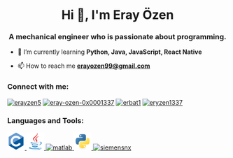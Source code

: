 <h1 align="center">Hi 👋, I'm Eray Özen</h1>
<h3 align="center">A mechanical engineer who is passionate about programming.</h3>

- 🌱 I’m currently learning **Python, Java, JavaScript, React Native**

- 📫 How to reach me **erayozen99@gmail.com**



<h3 align="left">Connect with me:</h3>
<p align="left">
<a href="https://twitter.com/erayzen5" target="blank"><img align="center" src="https://raw.githubusercontent.com/rahuldkjain/github-profile-readme-generator/master/src/images/icons/Social/twitter.svg" alt="erayzen5" height="30" width="40" /></a>
<a href="https://linkedin.com/in/eray-ozen-0x0001337" target="blank"><img align="center" src="https://raw.githubusercontent.com/rahuldkjain/github-profile-readme-generator/master/src/images/icons/Social/linked-in-alt.svg" alt="eray-ozen-0x0001337" height="30" width="40" /></a>
<a href="https://www.leetcode.com/erbat1" target="blank"><img align="center" src="https://raw.githubusercontent.com/rahuldkjain/github-profile-readme-generator/master/src/images/icons/Social/leet-code.svg" alt="erbat1" height="30" width="40" /></a>
<a href="https://discord.gg/eryzen1337" target="blank"><img align="center" src="https://raw.githubusercontent.com/rahuldkjain/github-profile-readme-generator/master/src/images/icons/Social/discord.svg" alt="eryzen1337" height="30" width="40" /></a>
</p>




<h3 align="left">Languages and Tools:</h3>
<p align="left"> <a href="https://www.cprogramming.com/" target="_blank" rel="noreferrer"> <img src="https://raw.githubusercontent.com/devicons/devicon/master/icons/c/c-original.svg" alt="c" width="40" height="40"/> </a> <a href="https://www.java.com" target="_blank" rel="noreferrer"> <img src="https://raw.githubusercontent.com/devicons/devicon/master/icons/java/java-original.svg" alt="java" width="40" height="40"/> </a> <a href="https://www.mathworks.com/" target="_blank" rel="noreferrer"> <img src="https://upload.wikimedia.org/wikipedia/commons/2/21/Matlab_Logo.png" alt="matlab" width="40" height="40"/> </a> <a href="https://www.python.org" target="_blank" rel="noreferrer"> <img src="https://raw.githubusercontent.com/devicons/devicon/master/icons/python/python-original.svg" alt="python" width="40" height="40"/> </a> <a href="https://plm.sw.siemens.com/en-US/nx/" target="_blank" rel="noreferrer/"> <img src="https://upload.wikimedia.org/wikipedia/en/5/51/Siemens_NX_Logo.png" alt="siemensnx" width="40" height="40"/> </a> </p>

